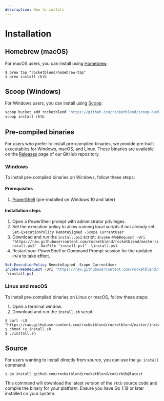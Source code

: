 ```yaml
---
description: How to install
---
```


# Installation

## Homebrew (macOS)

For macOS users, you can install using [Homebrew](https://brew.sh/):

```shell-session
$ brew tap "rocketblend/homebrew-tap"
$ brew install rktb
```

## Scoop (Windows)

For Windows users, you can install using [Scoop](https://scoop.sh/):

```powershell
scoop bucket add rocketblend "https://github.com/rocketblend/scoop-bucket"
scoop install rktb
```

## Pre-compiled binaries

For users who prefer to install pre-compiled binaries, we provide pre-built executables for Windows, macOS, and Linux. These binaries are available on the [Releases](https://github.com/rocketblend/rocketblend/releases) page of our GitHub repository.

### Windows

To install pre-compiled binaries on Windows, follow these steps:

#### Prerequisites

1. [PowerShell](https://docs.microsoft.com/en-us/powershell/scripting/install/installing-powershell) (pre-installed on Windows 10 and later)

#### Installation steps

1. Open a PowerShell prompt with administrator privileges.
2. Set the execution policy to allow running local scripts if not already set: `Set-ExecutionPolicy RemoteSigned -Scope CurrentUser`
3. Download and run the `install.ps1` script: `Invoke-WebRequest -Uri "https://raw.githubusercontent.com/rocketblend/rocketblend/master/install.ps1" -OutFile "install.ps1" .\install.ps1`
4. Restart your PowerShell or Command Prompt session for the updated `PATH` to take effect.

```powershell
Set-ExecutionPolicy RemoteSigned -Scope CurrentUser
Invoke-WebRequest -Uri "https://raw.githubusercontent.com/rocketblend/rocketblend/master/install.ps1" -OutFile "install.ps1"
.\install.ps1
```

### Linux and macOS

To install pre-compiled binaries on Linux or macOS, follow these steps:

1. Open a terminal window.
2. Download and run the `install.sh` script:

```shell-session
$ curl -LO "https://raw.githubusercontent.com/rocketblend/rocketblend/master/install.sh"
$ chmod +x install.sh
$ ./install.sh
```

## Source

For users wanting to install directly from source, you can use the `go install` command:

```shell-session
$ go install github.com/rocketblend/rocketblend/cmd/rktb@latest
```

This command will download the latest version of the `rktb` source code and compile the binary for your platform. Ensure you have Go 1.19 or later installed on your system.



